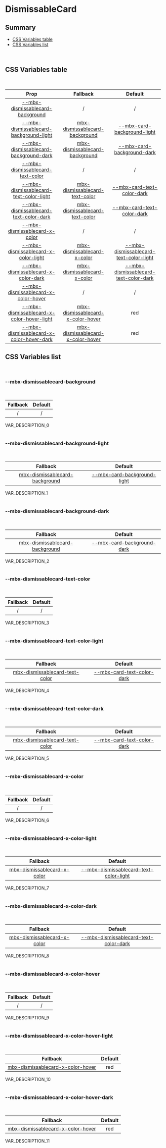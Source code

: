 # DismissableCard

## Summary

- [CSS Variables table](#css-variables-table)
- [CSS Variables list](#css-variables-list)

<br>

## CSS Variables table

<br>

| <div style='text-align:center;margin:auto;'>Prop</div>                                                                                  | <div style='text-align:center;margin:auto;'>Fallback</div>                                                                | <div style='text-align:center;margin:auto;'>Default</div>                                                                         |
| --------------------------------------------------------------------------------------------------------------------------------------- | ------------------------------------------------------------------------------------------------------------------------- | --------------------------------------------------------------------------------------------------------------------------------- |
| <div style='text-align:center;margin:auto;'>[--mbx-dismissablecard-background](#mbx-dismissablecard-background)</div>                   | <div style='text-align:center;margin:auto;'>/</div>                                                                       | <div style='text-align:center;margin:auto;'>/</div>                                                                               |
| <div style='text-align:center;margin:auto;'>[--mbx-dismissablecard-background-light](#mbx-dismissablecard-background-light)</div>       | <div style='text-align:center;margin:auto;'>[mbx-dismissablecard-background](#mbx-dismissablecard-background)</div>       | <div style='text-align:center;margin:auto;'>[--mbx-card-background-light](card-css-vars.md#mbx-card-background-light)</div>       |
| <div style='text-align:center;margin:auto;'>[--mbx-dismissablecard-background-dark](#mbx-dismissablecard-background-dark)</div>         | <div style='text-align:center;margin:auto;'>[mbx-dismissablecard-background](#mbx-dismissablecard-background)</div>       | <div style='text-align:center;margin:auto;'>[--mbx-card-background-dark](card-css-vars.md#mbx-card-background-dark)</div>         |
| <div style='text-align:center;margin:auto;'>[--mbx-dismissablecard-text-color](#mbx-dismissablecard-text-color)</div>                   | <div style='text-align:center;margin:auto;'>/</div>                                                                       | <div style='text-align:center;margin:auto;'>/</div>                                                                               |
| <div style='text-align:center;margin:auto;'>[--mbx-dismissablecard-text-color-light](#mbx-dismissablecard-text-color-light)</div>       | <div style='text-align:center;margin:auto;'>[mbx-dismissablecard-text-color](#mbx-dismissablecard-text-color)</div>       | <div style='text-align:center;margin:auto;'>[--mbx-card-text-color-dark](card-css-vars.md#mbx-card-text-color-light)</div>        |
| <div style='text-align:center;margin:auto;'>[--mbx-dismissablecard-text-color-dark](#mbx-dismissablecard-text-color-dark)</div>         | <div style='text-align:center;margin:auto;'>[mbx-dismissablecard-text-color](#mbx-dismissablecard-text-color)</div>       | <div style='text-align:center;margin:auto;'>[--mbx-card-text-color-dark](card-css-vars.md#mbx-card-text-color-dark)</div>         |
| <div style='text-align:center;margin:auto;'>[--mbx-dismissablecard-x-color](#mbx-dismissablecard-x-color)</div>                         | <div style='text-align:center;margin:auto;'>/</div>                                                                       | <div style='text-align:center;margin:auto;'>/</div>                                                                               |
| <div style='text-align:center;margin:auto;'>[--mbx-dismissablecard-x-color-light](#mbx-dismissablecard-x-color-light)</div>             | <div style='text-align:center;margin:auto;'>[mbx-dismissablecard-x-color](#mbx-dismissablecard-x-color)</div>             | <div style='text-align:center;margin:auto;'>[--mbx-dismissablecard-text-color-light](#mbx-dismissablecard-text-color-light)</div> |
| <div style='text-align:center;margin:auto;'>[--mbx-dismissablecard-x-color-dark](#mbx-dismissablecard-x-color-dark)</div>               | <div style='text-align:center;margin:auto;'>[mbx-dismissablecard-x-color](#mbx-dismissablecard-x-color)</div>             | <div style='text-align:center;margin:auto;'>[--mbx-dismissablecard-text-color-dark](#mbx-dismissablecard-text-color-dark)</div>   |
| <div style='text-align:center;margin:auto;'>[--mbx-dismissablecard-x-color-hover](#mbx-dismissablecard-x-color-hover)</div>             | <div style='text-align:center;margin:auto;'>/</div>                                                                       | <div style='text-align:center;margin:auto;'>/</div>                                                                               |
| <div style='text-align:center;margin:auto;'>[--mbx-dismissablecard-x-color-hover-light](#mbx-dismissablecard-x-color-hover-light)</div> | <div style='text-align:center;margin:auto;'>[mbx-dismissablecard-x-color-hover](#mbx-dismissablecard-x-color-hover)</div> | <div style='text-align:center;margin:auto;'>red</div>                                                                             |
| <div style='text-align:center;margin:auto;'>[--mbx-dismissablecard-x-color-hover-dark](#mbx-dismissablecard-x-color-hover-dark)</div>   | <div style='text-align:center;margin:auto;'>[mbx-dismissablecard-x-color-hover](#mbx-dismissablecard-x-color-hover)</div> | <div style='text-align:center;margin:auto;'>red</div>                                                                             |

## CSS Variables list

<br>

### --mbx-dismissablecard-background

<br>

| <div style='text-align:center;margin:auto;'>Fallback</div> | <div style='text-align:center;margin:auto;'>Default</div> |
| ---------------------------------------------------------- | --------------------------------------------------------- |
| <div style='text-align:center;margin:auto;'>/</div>        | <div style='text-align:center;margin:auto;'>/</div>       |

VAR_DESCRIPTION_0<br><br>

### --mbx-dismissablecard-background-light

<br>

| <div style='text-align:center;margin:auto;'>Fallback</div>                                                          | <div style='text-align:center;margin:auto;'>Default</div>                                                                   |
| ------------------------------------------------------------------------------------------------------------------- | --------------------------------------------------------------------------------------------------------------------------- |
| <div style='text-align:center;margin:auto;'>[mbx-dismissablecard-background](#mbx-dismissablecard-background)</div> | <div style='text-align:center;margin:auto;'>[--mbx-card-background-light](card-css-vars.md#mbx-card-background-light)</div> |

VAR_DESCRIPTION_1<br><br>

### --mbx-dismissablecard-background-dark

<br>

| <div style='text-align:center;margin:auto;'>Fallback</div>                                                          | <div style='text-align:center;margin:auto;'>Default</div>                                                                 |
| ------------------------------------------------------------------------------------------------------------------- | ------------------------------------------------------------------------------------------------------------------------- |
| <div style='text-align:center;margin:auto;'>[mbx-dismissablecard-background](#mbx-dismissablecard-background)</div> | <div style='text-align:center;margin:auto;'>[--mbx-card-background-dark](card-css-vars.md#mbx-card-background-dark)</div> |

VAR_DESCRIPTION_2<br><br>

### --mbx-dismissablecard-text-color

<br>

| <div style='text-align:center;margin:auto;'>Fallback</div> | <div style='text-align:center;margin:auto;'>Default</div> |
| ---------------------------------------------------------- | --------------------------------------------------------- |
| <div style='text-align:center;margin:auto;'>/</div>        | <div style='text-align:center;margin:auto;'>/</div>       |

VAR_DESCRIPTION_3<br><br>

### --mbx-dismissablecard-text-color-light

<br>

| <div style='text-align:center;margin:auto;'>Fallback</div>                                                          | <div style='text-align:center;margin:auto;'>Default</div>                                                                  |
| ------------------------------------------------------------------------------------------------------------------- | -------------------------------------------------------------------------------------------------------------------------- |
| <div style='text-align:center;margin:auto;'>[mbx-dismissablecard-text-color](#mbx-dismissablecard-text-color)</div> | <div style='text-align:center;margin:auto;'>[--mbx-card-text-color-dark](card-css-vars.md#mbx-card-text-color-light)</div> |

VAR_DESCRIPTION_4<br><br>

### --mbx-dismissablecard-text-color-dark

<br>

| <div style='text-align:center;margin:auto;'>Fallback</div>                                                          | <div style='text-align:center;margin:auto;'>Default</div>                                                                 |
| ------------------------------------------------------------------------------------------------------------------- | ------------------------------------------------------------------------------------------------------------------------- |
| <div style='text-align:center;margin:auto;'>[mbx-dismissablecard-text-color](#mbx-dismissablecard-text-color)</div> | <div style='text-align:center;margin:auto;'>[--mbx-card-text-color-dark](card-css-vars.md#mbx-card-text-color-dark)</div> |

VAR_DESCRIPTION_5<br><br>

### --mbx-dismissablecard-x-color

<br>

| <div style='text-align:center;margin:auto;'>Fallback</div> | <div style='text-align:center;margin:auto;'>Default</div> |
| ---------------------------------------------------------- | --------------------------------------------------------- |
| <div style='text-align:center;margin:auto;'>/</div>        | <div style='text-align:center;margin:auto;'>/</div>       |

VAR_DESCRIPTION_6<br><br>

### --mbx-dismissablecard-x-color-light

<br>

| <div style='text-align:center;margin:auto;'>Fallback</div>                                                    | <div style='text-align:center;margin:auto;'>Default</div>                                                                         |
| ------------------------------------------------------------------------------------------------------------- | --------------------------------------------------------------------------------------------------------------------------------- |
| <div style='text-align:center;margin:auto;'>[mbx-dismissablecard-x-color](#mbx-dismissablecard-x-color)</div> | <div style='text-align:center;margin:auto;'>[--mbx-dismissablecard-text-color-light](#mbx-dismissablecard-text-color-light)</div> |

VAR_DESCRIPTION_7<br><br>

### --mbx-dismissablecard-x-color-dark

<br>

| <div style='text-align:center;margin:auto;'>Fallback</div>                                                    | <div style='text-align:center;margin:auto;'>Default</div>                                                                       |
| ------------------------------------------------------------------------------------------------------------- | ------------------------------------------------------------------------------------------------------------------------------- |
| <div style='text-align:center;margin:auto;'>[mbx-dismissablecard-x-color](#mbx-dismissablecard-x-color)</div> | <div style='text-align:center;margin:auto;'>[--mbx-dismissablecard-text-color-dark](#mbx-dismissablecard-text-color-dark)</div> |

VAR_DESCRIPTION_8<br><br>

### --mbx-dismissablecard-x-color-hover

<br>

| <div style='text-align:center;margin:auto;'>Fallback</div> | <div style='text-align:center;margin:auto;'>Default</div> |
| ---------------------------------------------------------- | --------------------------------------------------------- |
| <div style='text-align:center;margin:auto;'>/</div>        | <div style='text-align:center;margin:auto;'>/</div>       |

VAR_DESCRIPTION_9<br><br>

### --mbx-dismissablecard-x-color-hover-light

<br>

| <div style='text-align:center;margin:auto;'>Fallback</div>                                                                | <div style='text-align:center;margin:auto;'>Default</div> |
| ------------------------------------------------------------------------------------------------------------------------- | --------------------------------------------------------- |
| <div style='text-align:center;margin:auto;'>[mbx-dismissablecard-x-color-hover](#mbx-dismissablecard-x-color-hover)</div> | <div style='text-align:center;margin:auto;'>red</div>     |

VAR_DESCRIPTION_10<br><br>

### --mbx-dismissablecard-x-color-hover-dark

<br>

| <div style='text-align:center;margin:auto;'>Fallback</div>                                                                | <div style='text-align:center;margin:auto;'>Default</div> |
| ------------------------------------------------------------------------------------------------------------------------- | --------------------------------------------------------- |
| <div style='text-align:center;margin:auto;'>[mbx-dismissablecard-x-color-hover](#mbx-dismissablecard-x-color-hover)</div> | <div style='text-align:center;margin:auto;'>red</div>     |

VAR_DESCRIPTION_11<br><br>

